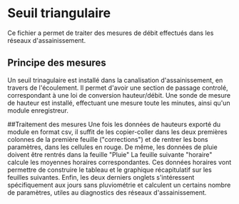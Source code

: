 # Seuil triangulaire

Ce fichier a permet de traiter des mesures de débit effectués dans les réseaux d'assainissement.

## Principe des mesures

Un seuil trinagulaire est installé dans la canalisation d'assainissement, en travers de l'écoulement. Il permet d'avoir une section de passage controlé, correspondant à une loi de conversion hauteur/débit. Une sonde de mesure de hauteur est installé, effectuant une mesure toute les minutes, ainsi qu'un module enregistreur.

##Traitement des mesures
Une fois les données de hauteurs exporté du module en format csv, il suffit de les copier-coller dans les deux premières colonnes de la première feuille ("corrections") et de rentrer les bons paramètres, dans les cellules en rouge.
De même, les données de pluie doivent être rentrés dans la feuille "Pluie"
La feuille suivante "horaire" calcule les moyennes horaires correspondantes. Ces données horaires vont permettre de construire le tableau et le graphique récapitulatif sur les feuilles suivantes.
Enfin, les deux derniers onglets s'intéressent spécifiquement aux jours sans pluviométrie et calculent un certains nombre de paramètres, utiles au diagnostics des réseaux d'assainissement.
